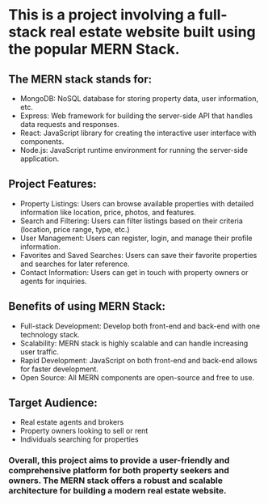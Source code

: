 # This is a project involving a full-stack real estate website built using the popular MERN Stack. 
## The MERN stack stands for:

- MongoDB: NoSQL database for storing property data, user information, etc.<br>
- Express: Web framework for building the server-side API that handles data requests and responses.<br>
- React: JavaScript library for creating the interactive user interface with components.<br>
- Node.js: JavaScript runtime environment for running the server-side application.<br> 

## Project Features:

- Property Listings: Users can browse available properties with detailed information like location, price, photos, and features.<br>
- Search and Filtering: Users can filter listings based on their criteria (location, price range, type, etc.)<br>
- User Management: Users can register, login, and manage their profile information.<br>
- Favorites and Saved Searches: Users can save their favorite properties and searches for later reference.<br>
- Contact Information: Users can get in touch with property owners or agents for inquiries.<br>
## Benefits of using MERN Stack:

- Full-stack Development: Develop both front-end and back-end with one technology stack.<br>
- Scalability: MERN stack is highly scalable and can handle increasing user traffic.<br>
- Rapid Development: JavaScript on both front-end and back-end allows for faster development.<br>
- Open Source: All MERN components are open-source and free to use.<br>
## Target Audience:

- Real estate agents and brokers<br>
- Property owners looking to sell or rent<br>
- Individuals searching for properties<br>
### Overall, this project aims to provide a user-friendly and comprehensive platform for both property seekers and owners. The MERN stack offers a robust and scalable architecture for building a modern real estate website.
